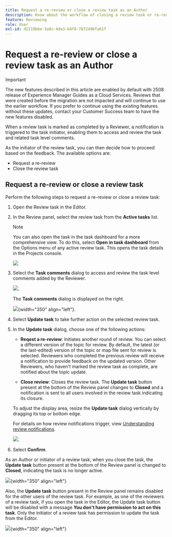 ```yaml
---
title: Request a re-review or close a review task as an Author
description: Know about the workflow of closing a review task or re-requesting a review as an Author in Experience Manager Guides.
feature: Reviewing
role: User
exl-id: d2119bbe-3a0c-4da3-b4f8-7872496fa61f
---
```

# Request a re-review or close a review task as an Author

>[!IMPORTANT]
>
> The new features described in this article are enabled by default with 2508 release of Experience Manager Guides as a Cloud Services. Reviews that were created before the migration are not impacted and will continue to use the earlier workflow. If you prefer to continue using the existing features without these updates, contact your Customer Success team to have the new features disabled. 

When a review task is marked as completed by a Reviewer, a notification is triggered to the task initiator, enabling them to access and review the task and related task level comments. 

As the initiator of the review task, you can then decide how to proceed based on the feedback. The available options are:

- Request a re-review
- Close the review task

## Request a re-review or close a review task 

 Perform the following steps to request a re-review or close a review task:

1. Open the Review task in the Editor. 
2. In the Review panel, select the review task from the **Active tasks** list.
    
    >[!NOTE]
    >
    > You can also open the task in the task dashboard for a more comprehensive view. To do this, select **Open in task dashboard** from the Options menu of any active review task. This opens the task details in the Projects console.

    ![](images/task-dashboard-selection-author-view.png)
3. Select the **Task comments** dialog to access and review the task level comments added by the Reviewer.

    ![](images/task-comments-selection-author-view.png).

    The **Task comments** dialog is displayed on the right. 

    ![](images/task-comments-dialog-editor.png){width="350" align="left"}.
4. Select **Update task** to take further action on the selected review task.      
5. In the **Update task** dialog, choose one of the following actions:

    - **Reqest a re-review**: Initiates another round of review. You can select a different version of the topic for review. By default, the latest (or the last-edited) version of the topic or map file sent for review is selected. Reviewers who completed the previous review will receive a notification to provide feedback on the updated version. Other Reviewers, who haven't marked the review task as complete, are notified about the topic update.       

    - **Close review**: Closes the review task. The **Update task** button present at the bottom of the Review panel changes to **Closed** and a notification is sent to all users involved in the review task indicating its closure.
    
    To adjust the display area, resize the **Update task** dialog vertically by dragging its top or bottom edge. 

    For details on how review notifications trigger, view [Understanding review notifications](./review-understanding-review-notifications.md).

    ![](images/update-task-dialog.png).
        
6. Select **Confirm**.


As an Author or initiator of a review task, when you close the task, the **Update task** button present at the bottom of the Review panel is changed to **Closed**, indicating the task is no longer active. 

 ![](images/review-task-status-closed-review-panel.png){width="350" align="left"}
    
Also, the **Update task** button present in the Review panel remains disabled for the other users of the review task. For example, as one of the reviewers of a review task, if you open the task in the Editor, the Update task button will be disabled with a message **You don't have permission to act on this task**. Only the initiator of a review task has permission to update the task from the Editor. 

 ![](images/update-task-button-disabled.png){width="350" align="left"}
